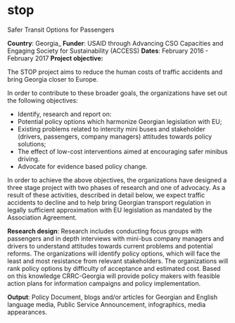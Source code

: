 # stop
Safer Transit Options for Passengers

__Country__: Georgia_
__Funder__:  USAID through Advancing CSO Capacities and Engaging Society for Sustainability (ACCESS)
__Dates__: February 2016 - February 2017
__Project objective:__

The STOP project aims to reduce the human costs of traffic accidents and bring Georgia closer to Europe. 

In order to contribute to these broader goals, the organizations have set out the following objectives:
* Identify, research and report on:
* Potential policy options which harmonize Georgian legislation with EU;
* Existing problems related to intercity mini buses and stakeholder (drivers, passengers, company managers) attitudes towards policy solutions;
* The effect of low-cost interventions aimed at encouraging safer minibus driving.
* Advocate for evidence based policy change.

In order to achieve the above objectives, the organizations have designed a three stage project with two phases of research and one of advocacy. As a result of these activities, described in detail below, we expect traffic accidents to decline and to help bring Georgian transport regulation in legally sufficient approximation with EU legislation as mandated by the Association Agreement.

__Research design__:  Research includes conducting focus groups with passengers and in depth interviews with mini-bus company managers and drivers to understand attitudes towards current problems and potential reforms. The organizations will identify policy options, which will face the least and most resistance from relevant stakeholders. The organizations will rank policy options by difficulty of acceptance and estimated cost. Based on this knowledge CRRC-Georgia will provide policy makers with feasible action plans for information campaigns and policy implementation.

__Output__:  Policy Document, blogs and/or articles for Georgian and English language media, Public Service Announcement, infographics, media appearances.
